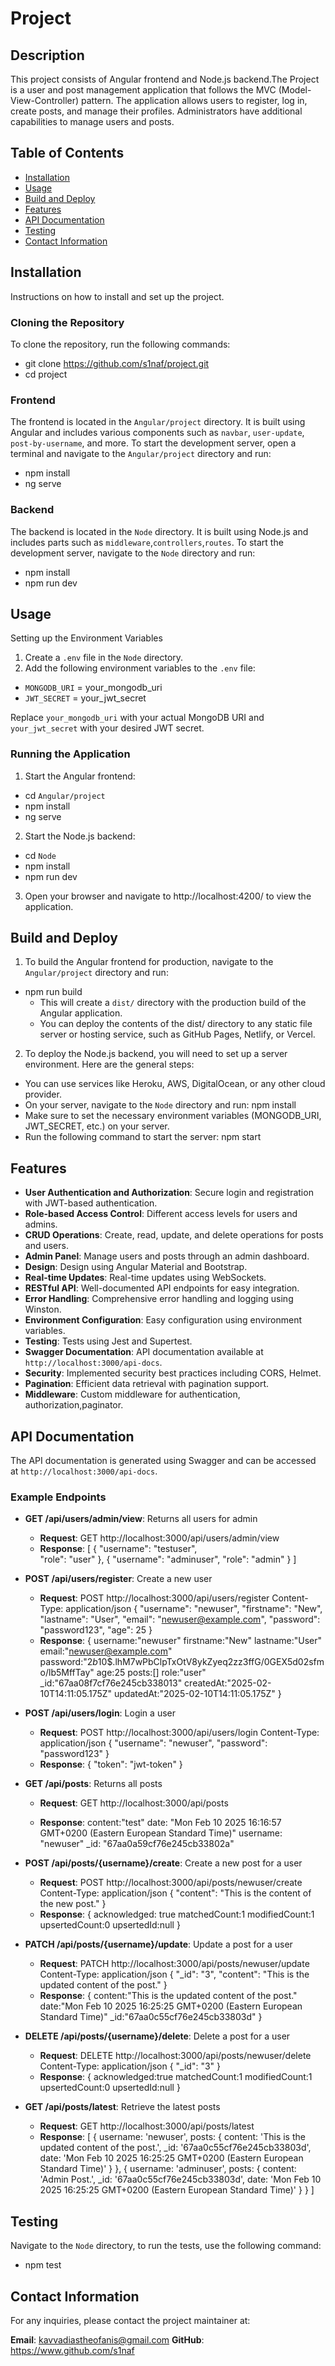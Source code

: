 # Project

## Description
This project consists of  Angular frontend and  Node.js backend.The Project is a user and post management application that follows the MVC (Model-View-Controller) pattern. The application allows users to register, log in, create posts, and manage their profiles. Administrators have additional capabilities to manage users and posts.

## Table of Contents
- [Installation](#Installation)
- [Usage](#usage)
- [Build and Deploy](#build-and-deploy)
- [Features](#features)
- [API Documentation](#api-documentation)
- [Testing](#testing)
- [Contact Information](#contact-information)

## Installation
Instructions on how to install and set up the project.

### Cloning the Repository
To clone the repository, run the following commands:

- git clone https://github.com/s1naf/project.git
- cd project

### Frontend
The frontend is located in the `Angular/project` directory. It is built using Angular and includes various components such as `navbar`, `user-update`, `post-by-username`, and more. To start the development server, open a terminal and navigate to the `Angular/project` directory and run:

- npm install
- ng serve

### Backend
The backend is located in the `Node` directory. It is built using Node.js and includes parts such as `middleware`,`controllers`,`routes`. To start the development server, navigate to the `Node` directory and run:

- npm install
- npm run dev

## Usage
Setting up the Environment Variables

1. Create a `.env` file in the `Node` directory.
2. Add the following environment variables to the `.env` file:
- `MONGODB_URI` = your_mongodb_uri
- `JWT_SECRET` = your_jwt_secret

Replace `your_mongodb_uri` with your actual MongoDB URI and `your_jwt_secret` with your desired JWT secret.

### Running the Application
1. Start the Angular frontend:
- cd `Angular/project`
- npm install
- ng serve

2. Start the Node.js backend:
- cd `Node`
- npm install
- npm run dev

3. Open your browser and navigate to http://localhost:4200/ to view the application.

## Build and Deploy
1. To build the Angular frontend for production, navigate to the `Angular/project` directory and run:
- npm run build
    - This will create a `dist/` directory with the production build of the Angular application.
    - You can deploy the contents of the dist/ directory to any static file server or hosting service, such as GitHub Pages, Netlify, or Vercel.

2. To deploy the Node.js backend, you will need to set up a server environment. Here are the general steps:
- You can use services like Heroku, AWS, DigitalOcean, or any other cloud provider.
- On your server, navigate to the `Node` directory and run:
    npm install
- Make sure to set the necessary environment variables (MONGODB_URI, JWT_SECRET, etc.) on your server.
- Run the following command to start the server:
    npm start


## Features
- **User Authentication and Authorization**: Secure login and registration with JWT-based authentication.
- **Role-based Access Control**: Different access levels for users and admins.
- **CRUD Operations**: Create, read, update, and delete operations for posts and users.
- **Admin Panel**: Manage users and posts through an admin dashboard.
- **Design**: Design using Angular Material and Bootstrap.
- **Real-time Updates**: Real-time updates using WebSockets.
- **RESTful API**: Well-documented API endpoints for easy integration.
- **Error Handling**: Comprehensive error handling and logging using Winston.
- **Environment Configuration**: Easy configuration using environment variables.
- **Testing**: Tests using Jest and Supertest.
- **Swagger Documentation**: API documentation available at `http://localhost:3000/api-docs`.
- **Security**: Implemented security best practices including CORS, Helmet.
- **Pagination**: Efficient data retrieval with pagination support.
- **Middleware**: Custom middleware for authentication, authorization,paginator.



## API Documentation
The API documentation is generated using Swagger and can be accessed at `http://localhost:3000/api-docs`.

### Example Endpoints

- **GET /api/users/admin/view**: Returns all users for admin
    - **Request**:
        GET http://localhost:3000/api/users/admin/view
    - **Response**:
        [
            {
                "username": "testuser",    
                "role": "user"
            },
            {
                "username": "adminuser",
                "role": "admin"
            }
        ]


- **POST /api/users/register**: Create a new user
    - **Request**:
        POST http://localhost:3000/api/users/register
        Content-Type: application/json
        {
            "username": "newuser",
            "firstname": "New",
            "lastname": "User",
            "email": "newuser@example.com",
            "password": "password123",
            "age": 25
        }
    - **Response**:
        {
            username:"newuser"
            firstname:"New"
            lastname:"User"
            email:"newuser@example.com"
            password:"$2b$10$.lhM7wPbClpTxOtV8ykZyeq2zz3ffG/0GEX5d02sfmo/lb5MffTay"
            age:25
            posts:[]
            role:"user"
            _id:"67aa08f7cf76e245cb338013"
            createdAt:"2025-02-10T14:11:05.175Z"
            updatedAt:"2025-02-10T14:11:05.175Z"
        }
        

- **POST /api/users/login**: Login a user
    - **Request**:
       POST http://localhost:3000/api/users/login
        Content-Type: application/json
        {
            "username": "newuser",
            "password": "password123"
        }
    - **Response**:
        {
            "token": "jwt-token"
        }

- **GET /api/posts**: Returns all posts
    - **Request**:
       GET http://localhost:3000/api/posts

    - **Response**:
        content:"test"
        date: "Mon Feb 10 2025 16:16:57 GMT+0200 (Eastern European Standard Time)"
        username: "newuser"
        _id: "67aa0a59cf76e245cb33802a"

- **POST /api/posts/{username}/create**: Create a new post for a user
    - **Request**:
       POST http://localhost:3000/api/posts/newuser/create
        Content-Type: application/json
        {
            "content": "This is the content of the new post."
        }
    - **Response**:
        {
            acknowledged: true
            matchedCount:1
            modifiedCount:1
            upsertedCount:0
            upsertedId:null
        }

- **PATCH /api/posts/{username}/update**: Update a post for a user
    - **Request**:
        PATCH http://localhost:3000/api/posts/newuser/update
        Content-Type: application/json
        {
            "_id": "3",
            "content": "This is the updated content of the post."
        }
    - **Response**:
        {
        content:"This is the updated content of the post."
        date:"Mon Feb 10 2025 16:25:25 GMT+0200 (Eastern European Standard Time)"
        _id:"67aa0c55cf76e245cb33803d"
        }   

- **DELETE /api/posts/{username}/delete**: Delete a post for a user
    - **Request**:
        DELETE http://localhost:3000/api/posts/newuser/delete
        Content-Type: application/json
        {
        "_id": "3"
        }
    - **Response**:
        {
        acknowledged:true
        matchedCount:1
        modifiedCount:1
        upsertedCount:0
        upsertedId:null
        }

- **GET /api/posts/latest**: Retrieve the latest posts
    - **Request**:
        GET http://localhost:3000/api/posts/latest
    - **Response**:
        [
            {
             username: 'newuser',
             posts: {
                     content: 'This is the updated content of the post.',
                     _id: '67aa0c55cf76e245cb33803d',
                     date: 'Mon Feb 10 2025 16:25:25 GMT+0200 (Eastern European Standard Time)'
                    }
            },
            {
             username: 'adminuser',
             posts: {
                     content: 'Admin Post.',
                     _id: '67aa0c55cf76e245cb33803d',
                      date: 'Mon Feb 10 2025 16:25:25 GMT+0200 (Eastern European Standard Time)'
                    }
            }
        ]

## Testing
Navigate to the `Node` directory, to run the tests, use the following command:

- npm test

## Contact Information
For any inquiries, please contact the project maintainer at:

**Email**: kavvadiastheofanis@gmail.com
**GitHub**: https://www.github.com/s1naf
